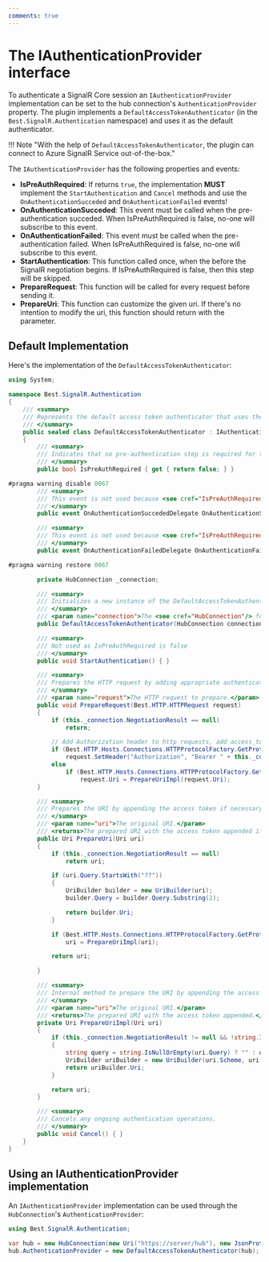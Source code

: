 ```yaml
---
comments: true
---
```


# The IAuthenticationProvider interface

To authenticate a SignalR Core session an `IAuthenticationProvider` implementation can be set to the hub connection's `AuthenticationProvider` property. 
The plugin implements a `DefaultAccessTokenAuthenticator` (in the `Best.SignalR.Authentication` namespace) and uses it as the default authenticator.

!!! Note "With the help of `DefaultAccessTokenAuthenticator`, the plugin can connect to Azure SignalR Service out-of-the-box."

The `IAuthenticationProvider` has the following properties and events:

- **IsPreAuthRequired**: If returns `true`, the implementation **MUST** implement the `StartAuthentication` and `Cancel` methods and use the `OnAuthenticationSucceded` and `OnAuthenticationFailed` events!
- **OnAuthenticationSucceded**: This event must be called when the pre-authentication succeded. When IsPreAuthRequired is false, no-one will subscribe to this event.
- **OnAuthenticationFailed**: This event must be called when the pre-authentication failed. When IsPreAuthRequired is false, no-one will subscribe to this event.
- **StartAuthentication**: This function called once, when the before the SignalR negotiation begins. If IsPreAuthRequired is false, then this step will be skipped.
- **PrepareRequest**: This function will be called for every request before sending it.
- **PrepareUri**: This function can customize the given uri. If there's no intention to modify the uri, this function should return with the parameter.

## Default Implementation

Here's the implementation of the `DefaultAccessTokenAuthenticator`:

```cs
using System;

namespace Best.SignalR.Authentication
{
    /// <summary>
    /// Represents the default access token authenticator that uses the Bearer token scheme for HTTP and WebSockets.
    /// </summary>
    public sealed class DefaultAccessTokenAuthenticator : IAuthenticationProvider
    {
        /// <summary>
        /// Indicates that no pre-authentication step is required for this type of authentication.
        /// </summary>
        public bool IsPreAuthRequired { get { return false; } }

#pragma warning disable 0067
        /// <summary>
        /// This event is not used because <see cref="IsPreAuthRequired"/> is <c>false</c>.
        /// </summary>
        public event OnAuthenticationSuccededDelegate OnAuthenticationSucceded;

        /// <summary>
        /// This event is not used because <see cref="IsPreAuthRequired"/> is <c>false</c>.
        /// </summary>
        public event OnAuthenticationFailedDelegate OnAuthenticationFailed;

#pragma warning restore 0067

        private HubConnection _connection;

        /// <summary>
        /// Initializes a new instance of the DefaultAccessTokenAuthenticator class.
        /// </summary>
        /// <param name="connection">The <see cref="HubConnection"/> for this authenticator.</param>
        public DefaultAccessTokenAuthenticator(HubConnection connection) => this._connection = connection;

        /// <summary>
        /// Not used as IsPreAuthRequired is false
        /// </summary>
        public void StartAuthentication() { }

        /// <summary>
        /// Prepares the HTTP request by adding appropriate authentication headers or query parameters based on the request type.
        /// </summary>
        /// <param name="request">The HTTP request to prepare.</param>
        public void PrepareRequest(Best.HTTP.HTTPRequest request)
        {
            if (this._connection.NegotiationResult == null)
                return;

            // Add Authorization header to http requests, add access_token param to the uri otherwise
            if (Best.HTTP.Hosts.Connections.HTTPProtocolFactory.GetProtocolFromUri(request.CurrentUri) == Best.HTTP.Hosts.Connections.SupportedProtocols.HTTP)
                request.SetHeader("Authorization", "Bearer " + this._connection.NegotiationResult.AccessToken);
            else
                if (Best.HTTP.Hosts.Connections.HTTPProtocolFactory.GetProtocolFromUri(request.Uri) != Best.HTTP.Hosts.Connections.SupportedProtocols.WebSocket)
                    request.Uri = PrepareUriImpl(request.Uri);
        }

        /// <summary>
        /// Prepares the URI by appending the access token if necessary.
        /// </summary>
        /// <param name="uri">The original URI.</param>
        /// <returns>The prepared URI with the access token appended if necessary.</returns>
        public Uri PrepareUri(Uri uri)
        {
            if (this._connection.NegotiationResult == null)
                return uri;

            if (uri.Query.StartsWith("??"))
            {
                UriBuilder builder = new UriBuilder(uri);
                builder.Query = builder.Query.Substring(2);

                return builder.Uri;
            }

            if (Best.HTTP.Hosts.Connections.HTTPProtocolFactory.GetProtocolFromUri(uri) == Best.HTTP.Hosts.Connections.SupportedProtocols.WebSocket)
                uri = PrepareUriImpl(uri);

            return uri;

        }

        /// <summary>
        /// Internal method to prepare the URI by appending the access token.
        /// </summary>
        /// <param name="uri">The original URI.</param>
        /// <returns>The prepared URI with the access token appended.</returns>
        private Uri PrepareUriImpl(Uri uri)
        {
            if (this._connection.NegotiationResult != null && !string.IsNullOrEmpty(this._connection.NegotiationResult.AccessToken))
            {
                string query = string.IsNullOrEmpty(uri.Query) ? "" : uri.Query + "&";
                UriBuilder uriBuilder = new UriBuilder(uri.Scheme, uri.Host, uri.Port, uri.AbsolutePath, query + "access_token=" + this._connection.NegotiationResult.AccessToken);
                return uriBuilder.Uri;
            }

            return uri;
        }

        /// <summary>
        /// Cancels any ongoing authentication operations.
        /// </summary>
        public void Cancel() { }
    }
}
```

## Using an IAuthenticationProvider implementation

An `IAuthenticationProvider` implementation can be used through the `HubConnection`'s `AuthenticationProvider`:
```cs hl_lines="4"
using Best.SignalR.Authentication;

var hub = new HubConnection(new Uri("https://server/hub"), new JsonProtocol(new LitJsonEncoder()));
hub.AuthenticationProvider = new DefaultAccessTokenAuthenticator(hub);
```